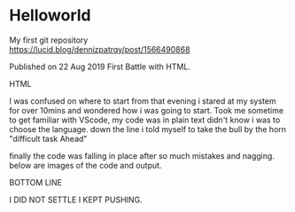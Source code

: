 # Helloworld
My first git repository<br>
https://lucid.blog/dennizpatrqy/post/1566490868

Published on 22 Aug 2019
First Battle with HTML.

HTML

I was confused on where to start from that evening i stared at my system for over 10mins and wondered how i was going to start. Took me sometime to get familiar with VScode, my code was in plain text didn't know i was to choose the language. down the line i told myself to take the bull by the horn "difficult task Ahead"

finally the code was falling in place after so much mistakes and nagging. below are images of the code and output.

BOTTOM LINE

I DID NOT SETTLE I KEPT PUSHING.
